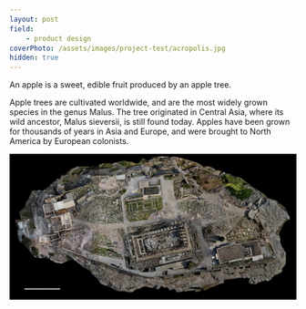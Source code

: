 ```yaml
---
layout: post
field: 
    - product design
coverPhoto: /assets/images/project-test/acropolis.jpg
hidden: true
---
```


An apple is a sweet, edible fruit produced by an apple tree.

Apple trees are cultivated worldwide, and are the most widely grown
species in the genus Malus. The tree originated in Central Asia, where
its wild ancestor, Malus sieversii, is still found today. Apples have
been grown for thousands of years in Asia and Europe, and were brought
to North America by European colonists.

![2.this is an image test](/assets/images/project-test/acropolis.jpg)